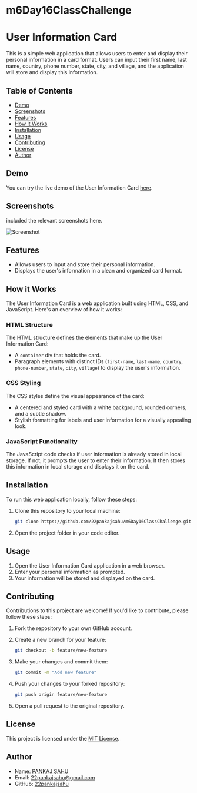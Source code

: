 # m6Day16ClassChallenge

# User Information Card

This is a simple web application that allows users to enter and display their personal information in a card format. Users can input their first name, last name, country, phone number, state, city, and village, and the application will store and display this information.

## Table of Contents

- [Demo](#demo)
- [Screenshots](#screenshots)
- [Features](#features)
- [How it Works](#how-it-works)
- [Installation](#installation)
- [Usage](#usage)
- [Contributing](#contributing)
- [License](#license)
- [Author](#author)

## Demo

You can try the live demo of the User Information Card [here](#).

## Screenshots

included the relevant screenshots here.

![Screenshot](https://22pankajsahu.github.io/m6Day16ClassChallenge/)

## Features

- Allows users to input and store their personal information.
- Displays the user's information in a clean and organized card format.

## How it Works

The User Information Card is a web application built using HTML, CSS, and JavaScript. Here's an overview of how it works:

### HTML Structure

The HTML structure defines the elements that make up the User Information Card:

- A `container` div that holds the card.
- Paragraph elements with distinct IDs (`first-name`, `last-name`, `country`, `phone-number`, `state`, `city`, `village`) to display the user's information.

### CSS Styling

The CSS styles define the visual appearance of the card:

- A centered and styled card with a white background, rounded corners, and a subtle shadow.
- Stylish formatting for labels and user information for a visually appealing look.

### JavaScript Functionality

The JavaScript code checks if user information is already stored in local storage. If not, it prompts the user to enter their information. It then stores this information in local storage and displays it on the card.

## Installation

To run this web application locally, follow these steps:

1. Clone this repository to your local machine:

   ```bash
   git clone https://github.com/22pankajsahu/m6Day16ClassChallenge.git
   ```

2. Open the project folder in your code editor.

## Usage

1. Open the User Information Card application in a web browser.
2. Enter your personal information as prompted.
3. Your information will be stored and displayed on the card.

## Contributing

Contributions to this project are welcome! If you'd like to contribute, please follow these steps:

1. Fork the repository to your own GitHub account.

2. Create a new branch for your feature:

   ```bash
   git checkout -b feature/new-feature
   ```

3. Make your changes and commit them:

   ```bash
   git commit -m "Add new feature"
   ```

4. Push your changes to your forked repository:

   ```bash
   git push origin feature/new-feature
   ```

5. Open a pull request to the original repository.

## License

This project is licensed under the [MIT License](LICENSE).

## Author

- Name: [PANKAJ SAHU](https://linkedin.com/in/22pankajsahu)
- Email: [22pankajsahu@gmail.com](mailto:22pankajsahu@gmail.com)
- GitHub: [22pankajsahu](https://github.com/22pankajsahu)
